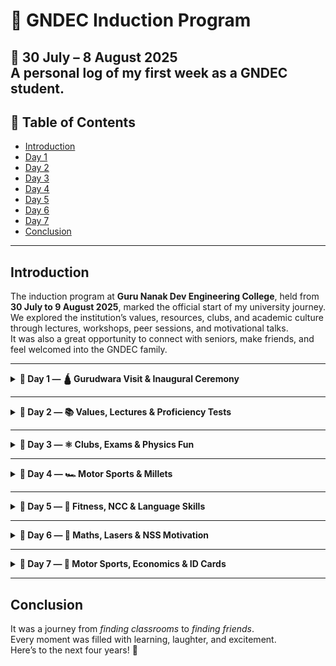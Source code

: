 # 🏫 GNDEC Induction Program

**📅 30 July – 8 August 2025**  
A personal log of my first week as a GNDEC student.
---

## 📜 Table of Contents
- [Introduction](#introduction)
- [Day 1](#day-1)
- [Day 2](#day-2)
- [Day 3](#day-3)
- [Day 4](#day-4)
- [Day 5](#day-5)
- [Day 6](#day-6)
- [Day 7](#day-7)
- [Conclusion](#conclusion)

---

## Introduction
The induction program at **Guru Nanak Dev Engineering College**, held from **30 July to 9 August 2025**, marked the official start of my university journey.  
We explored the institution’s values, resources, clubs, and academic culture through lectures, workshops, peer sessions, and motivational talks.  
It was also a great opportunity to connect with seniors, make friends, and feel welcomed into the GNDEC family.

---

<details>
<summary><strong>📅 Day 1 — 🛕 Gurudwara Visit & Inaugural Ceremony</strong></summary>

- Peaceful start with a Gurudwara Sahib visit of College (its boat-like design symbolizing guidance).  
- Light snacks and friendly interactions helped ease the first-day jitters.  
- **10:00 AM** — Inaugural Ceremony with faculty introductions and an overview of college life.

</details>

---

<details>
<summary><strong>📅 Day 2 — 📚 Values, Lectures & Proficiency Tests</strong></summary>

- Lecture by **Ms. Priya Darshni** on *Universal Human Values* — empathy, integrity, and mutual respect.  
- Talk by **Mr. Arvind Dhingra** adding more perspectives.  
- Proficiency tests in **English** (easy) & **Mathematics** ( Easy to Moderate )

</details>

---

<details>
<summary><strong>📅 Day 3 — ⚛️ Clubs, Exams & Physics Fun</strong></summary>

- Early start with the **Causmic Club** — insight into campus events.  
- Exam rules by **Dr. Ranhir Singh**.  
- Human Values session with **Ms. Priya Darshni**.  
- Engaging Physics lecture by **Ms. Amarjot Kaur**.  
- Peer-to-peer C++ programming session.

</details>

---

<details>
<summary><strong>📅 Day 4 — 🏎️ Motor Sports & Millets</strong></summary>

- **Mr. Gautam Murria** on Motor Sports.  
- **Dr. Amit Kamre** on the Digital Marketing Club.  
- **Mrs. Shaffy** on the health benefits of millets.  
- Early wrap-up at **4:00 PM**.

</details>

---

<details>
<summary><strong>📅 Day 5 — 💪 Fitness, NCC & Language Skills</strong></summary>

- Overview of GNDEC by **Dr. Parminder Singh** (Dean of Student Welfare).  
- Electrifying *Fitness for Engineers* session by **Mr. Manpreet Singh**.  
- **Brigadier P.S. Cheema** on NCC and its values.  
- English lecture and P2P session to end the day.

</details>

---

<details>
<summary><strong>📅 Day 6 — 🔬 Maths, Lasers & NSS Motivation</strong></summary>

- Mathematics Lecture by **Prof. Sukhwinder Singh**.  
- Physics session on LASER.  
- CML initiatives by **Dr. Lakhvir Singh Khanna**.  
- NSS motivation talk by **Dr. Jasvir Singh Grewal**.

</details>

---

<details>
<summary><strong>📅 Day 7 — 🏁 Motor Sports, Economics & ID Cards</strong></summary>

- **Gautam** (senior) sharing personal insights on Motor Sports.  
- Economics lecture by **Prof. Varinder Singh** with real-world engineering applications.  
- ID card formation — officially part of GNDEC.

</details>

---

## Conclusion
It was a journey from *finding classrooms* to *finding friends*.  
Every moment was filled with learning, laughter, and excitement.  
Here’s to the next four years! 🚀

